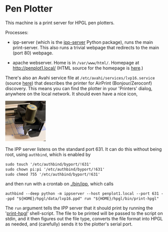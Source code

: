 # Pen Plotter

This machine is a print server for HPGL pen plotters.

Processes:
* ipp-server (which is the [ipp-server](https://github.com/hughpyle/ipp-server) Python package), runs the main print-server.
  This also runs a trivial webpage that redirects to the
  main (port 80) webpage.

* apache webserver.
  Home is in `/var/www/html/`.
  Homepage at http://penplot1.local/ (HTML source for the homepage is [here](./www/html/index.html).)

There's also an Avahi service file at
  `/etc/avahi/services/lvp16.service` (source [here](./avahi/services/lvp16.service))
that describes the printer for AirPrint (Bonjour/Zeroconf) discovery.
This means you can find the plotter in your 'Printers' dialog, anywhere
on the local network.  It should even have a nice icon,

![data/printer.png](data/printer.png)

The IPP server listens on the standard port 631.
It can do this without being root, using `authbind`, which is enabled by

    sudo touch '/etc/authbind/byport/!631'
    sudo chown pi:pi '/etc/authbind/byport/!631'
    sudo chmod 755 '/etc/authbind/byport/!631'

and then run with a crontab on [./bin/ipp](./bin/ipp), which calls

    authbind --deep python -m ippserver --host penplot1.local --port 631 --ppd "${HOME}/hpgl/data/lvp16.ppd" run "${HOME}/hpgl/bin/print-hpgl"


The `run` argument tells the IPP server that it should print by running the '[print-hpgl](./bin/print-hpgl)' shell-script.
The file to be printed will be passed to the script on stdin, and it then figures out the file type, 
converts the file format into HPGL as needed, and (carefully) sends it to the plotter's serial port. 


